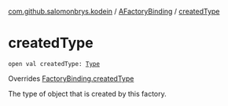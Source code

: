 [com.github.salomonbrys.kodein](../index.md) / [AFactoryBinding](index.md) / [createdType](.)

# createdType

`open val createdType: `[`Type`](http://docs.oracle.com/javase/6/docs/api/java/lang/reflect/Type.html)

Overrides [FactoryBinding.createdType](../-factory-binding/created-type.md)

The type of object that is created by this factory.

